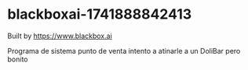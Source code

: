 # blackboxai-1741888842413

Built by https://www.blackbox.ai

Programa de sistema punto de venta
intento a atinarle a un DoliBar pero bonito